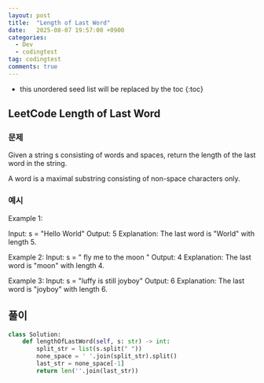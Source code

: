 ```yaml
---
layout: post
title:  "Length of Last Word"
date:   2025-08-07 19:57:00 +0900
categories:
  - Dev
  - codingtest
tag: codingtest
comments: true
---
```


* this unordered seed list will be replaced by the toc
{:toc}

## LeetCode Length of Last Word

### 문제

Given a string s consisting of words and spaces, return the length of the last word in the string.

A word is a maximal substring consisting of non-space characters only.


### 예시

Example 1:

Input: s = "Hello World"
Output: 5
Explanation: The last word is "World" with length 5.

Example 2:
Input: s = "   fly me   to   the moon  "
Output: 4
Explanation: The last word is "moon" with length 4.

Example 3:
Input: s = "luffy is still joyboy"
Output: 6
Explanation: The last word is "joyboy" with length 6.


## 풀이

```py
class Solution:
    def lengthOfLastWord(self, s: str) -> int:
        split_str = list(s.split(" "))
        none_space = ' '.join(split_str).split()
        last_str = none_space[-1]
        return len(''.join(last_str))
        
```

